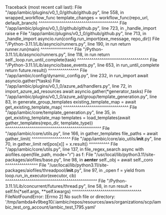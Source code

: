 Traceback (most recent call last):
  File "/app/iambic/plugins/v0_1_0/github/github.py", line 558, in wrapped_workflow_func
    template_changes = workflow_func(repo_url, default_branch)
                       ^^^^^^^^^^^^^^^^^^^^^^^^^^^^^^^^^^^^^^^
  File "/app/iambic/plugins/v0_1_0/github/github.py", line 723, in _handle_import
    raise e
  File "/app/iambic/plugins/v0_1_0/github/github.py", line 713, in _handle_import
    asyncio.run(config.run_import(exe_message, repo_dir))
  File "/Python-3.11.1/Lib/asyncio/runners.py", line 190, in run
    return runner.run(main)
           ^^^^^^^^^^^^^^^^
  File "/Python-3.11.1/Lib/asyncio/runners.py", line 118, in run
    return self._loop.run_until_complete(task)
           ^^^^^^^^^^^^^^^^^^^^^^^^^^^^^^^^^^^
  File "/Python-3.11.1/Lib/asyncio/base_events.py", line 653, in run_until_complete
    return future.result()
           ^^^^^^^^^^^^^^^
  File "/app/iambic/config/dynamic_config.py", line 232, in run_import
    await asyncio.gather(*tasks)
  File "/app/iambic/plugins/v0_1_0/azure_ad/handlers.py", line 72, in import_azure_ad_resources
    await asyncio.gather(*generator_tasks)
  File "/app/iambic/plugins/v0_1_0/azure_ad/group/template_generation.py", line 83, in generate_group_templates
    existing_template_map = await get_existing_template_map(
                            ^^^^^^^^^^^^^^^^^^^^^^^^^^^^^^^^
  File "/app/iambic/core/template_generation.py", line 35, in get_existing_template_map
    templates = load_templates(await gather_templates(repo_dir, template_type))
                               ^^^^^^^^^^^^^^^^^^^^^^^^^^^^^^^^^^^^^^^^^^^^^^^
  File "/app/iambic/core/utils.py", line 166, in gather_templates
    file_paths = await gather_limit(
                 ^^^^^^^^^^^^^^^^^^^
  File "/app/iambic/core/aio_utils/__init__.py", line 70, in gather_limit
    ret[pos[x]] = x.result()
                  ^^^^^^^^^^
  File "/app/iambic/core/utils.py", line 137, in file_regex_search
    async with aiofiles.open(file_path, mode="r") as f:
  File "/usr/local/lib/python3.11/site-packages/aiofiles/base.py", line 98, in __aenter__
    self._obj = await self._coro
                ^^^^^^^^^^^^^^^^
  File "/usr/local/lib/python3.11/site-packages/aiofiles/threadpool/__init__.py", line 97, in _open
    f = yield from loop.run_in_executor(executor, cb)
        ^^^^^^^^^^^^^^^^^^^^^^^^^^^^^^^^^^^^^^^^^^^^^
  File "/Python-3.11.1/Lib/concurrent/futures/thread.py", line 58, in run
    result = self.fn(*self.args, **self.kwargs)
             ^^^^^^^^^^^^^^^^^^^^^^^^^^^^^^^^^^
FileNotFoundError: [Errno 2] No such file or directory: '/tmp/lambda4v9beg10/.iambic/repos/resources/aws/organizations/scp/iambic_test_org_account/iambic_test_1795.yaml'
